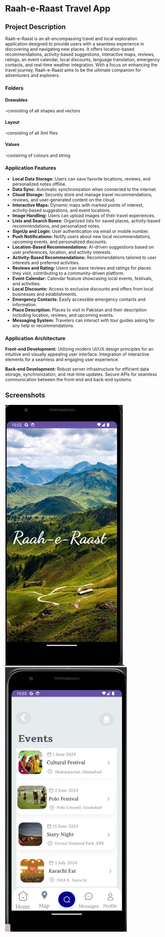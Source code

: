 # Raah-e-Raast Travel App

## Project Description

Raah-e-Raast is an all-encompassing travel and local exploration application designed to provide users with a seamless experience in discovering and navigating new places. It offers location-based recommendations, activity-based suggestions, interactive maps, reviews, ratings, an event calendar, local discounts, language translation, emergency contacts, and real-time weather integration. With a focus on enhancing the travel journey, Raah-e-Raast aims to be the ultimate companion for adventurers and explorers.

### Folders
#### Drawables
-consisting of all shapes and vectors 
#### Layout 
-consisting of all Xml files
#### Values 
-conisiring of colours and string


### Application Features

- **Local Data Storage:** Users can save favorite locations, reviews, and personalized notes offline.
- **Data Sync:** Automatic synchronization when connected to the internet.
- **Cloud Storage:** Securely store and manage travel recommendations, reviews, and user-generated content on the cloud.
- **Interactive Maps:** Dynamic maps with marked points of interest, activity-based suggestions, and event locations.
- **Image Handling:** Users can upload images of their travel experiences.
- **Lists and Search Boxes:** Organized lists for saved places, activity-based recommendations, and personalized notes.
- **SignUp and Login:** User authentication via email or mobile number.
- **Push Notifications:** Notify users about new local recommendations, upcoming events, and personalized discounts.
- **Location-Based Recommendations:** AI-driven suggestions based on user preferences, location, and activity interests.
- **Activity-Based Recommendations:** Recommendations tailored to user interests and preferred activities.
- **Reviews and Rating:** Users can leave reviews and ratings for places they visit, contributing to a community-driven platform.
- **Event Calendar:** Calendar feature showcasing local events, festivals, and activities.
- **Local Discounts:** Access to exclusive discounts and offers from local businesses and establishments.
- **Emergency Contacts:** Easily accessible emergency contacts and information.
- **Place Description:** Places to visit in Pakistan and their description including location, reviews, and upcoming events.
- **Messaging System:** Travelers can interact with tour guides asking for any help or recommendations.

### Application Architecture

**Front-end Development:** Utilizing modern UI/UX design principles for an intuitive and visually appealing user interface. Integration of interactive elements for a seamless and engaging user experience.

**Back-end Development:** Robust server infrastructure for efficient data storage, synchronization, and real-time updates. Secure APIs for seamless communication between the front-end and back-end systems.

## Screenshots

![Screenshot 1](assets/screenshots/1.PNG)
![Screenshot 2](assets/screenshots/2.PNG)
